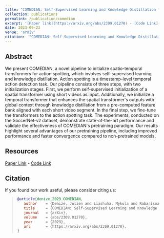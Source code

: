 ```yaml
---
title: "COMEDIAN: Self-Supervised Learning and Knowledge Distillation for Action Spotting using Transformers"
collection: publications
permalink: /publication/comedian
excerpt: '[Paper link](https://arxiv.org/abs/2309.01270) - [Code Link](https://github.com/juliendenize/eztorch)'
date: 2023-09-23
venue: 'arXiv'
citation: '"COMEDIAN: Self-Supervised Learning and Knowledge Distillation for Action Spotting using Transformers" Julien Denize, Mykola Liashuha, Jaonary Rabarisoa, Astrid Orcesi, Romain Hérault; arXiv:abs/2309.01270, 2023'
---
```


## Abstract
We present COMEDIAN, a novel pipeline to initialize spatio-temporal transformers for action spotting, which involves self-supervised learning and knowledge distillation. Action spotting is a timestamp-level temporal action detection task. Our pipeline consists of three steps, with two initialization stages. First, we perform self-supervised initialization of a spatial transformer using short videos as input. Additionally, we initialize a temporal transformer that enhances the spatial transformer's outputs with global context through knowledge distillation from a pre-computed feature bank aligned with each short video segment. In the final step, we fine-tune the transformers to the action spotting task. The experiments, conducted on the SoccerNet-v2 dataset, demonstrate state-of-the-art performance and validate the effectiveness of COMEDIAN's pretraining paradigm. Our results highlight several advantages of our pretraining pipeline, including improved performance and faster convergence compared to non-pretrained models. 

## Resources

[Paper Link](https://arxiv.org/abs/2309.01270) - [Code Link](https://github.com/juliendenize/eztorch)


## Citation
If you found our work useful, please consider citing us:

>```BibTex
>@article{denize_2023_COMEDIAN,
>    author    = {Denize, Julien and Liashuha, Mykola and Rabarisoa, Jaonary and Orcesi, Astrid and H\'erault, Romain},
>    title     = {COMEDIAN: Self-Supervised Learning and Knowledge Distillation for Action Spotting using Transformers},
>    journal   = {arXiv},
>    volume    = {abs/2309.01270},
>    year      = {2023},
>    url       = {https://arxiv.org/abs/2309.01270},
>}
>```